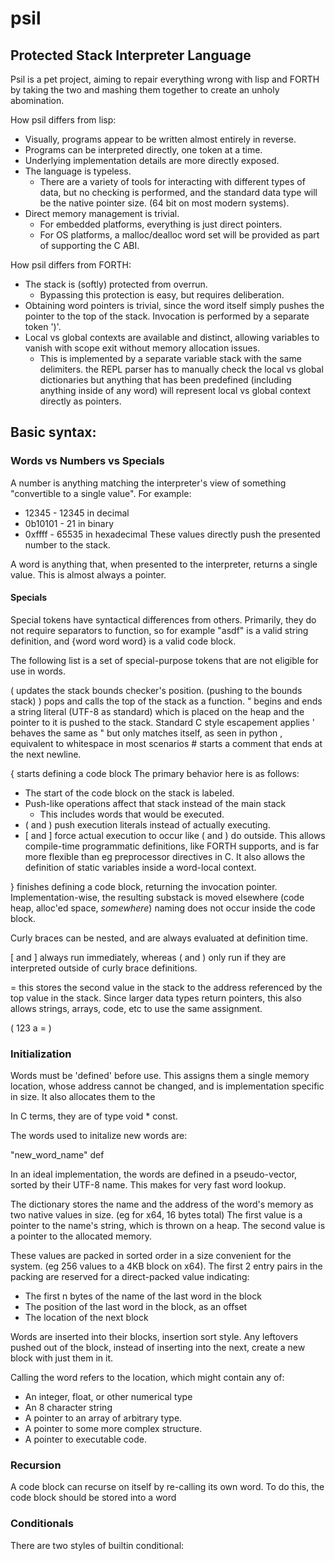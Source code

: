 # psil
## Protected Stack Interpreter Language

Psil is a pet project, aiming to repair everything wrong with lisp and FORTH
by taking the two and mashing them together to create an unholy abomination.


How psil differs from lisp:
* Visually, programs appear to be written almost entirely in reverse.
* Programs can be interpreted directly, one token at a time.
* Underlying implementation details are more directly exposed.
* The language is typeless.
  * There are a variety of tools for interacting with different types of
    data, but no checking is performed, and the standard data type will
    be the native pointer size. (64 bit on most modern systems).
* Direct memory management is trivial.
  * For embedded platforms, everything is just direct pointers.
  * For OS platforms, a malloc/dealloc word set will be provided as part
    of supporting the C ABI.

How psil differs from FORTH:
* The stack is (softly) protected from overrun.
  * Bypassing this protection is easy, but requires deliberation.
* Obtaining word pointers is trivial, since the word itself simply pushes
  the pointer to the top of the stack. Invocation is performed by a 
  separate token ')'.
* Local vs global contexts are available and distinct, allowing variables
  to vanish with scope exit without memory allocation issues.
  * This is implemented by a separate variable stack with the same delimiters.
    the REPL parser has to manually check the local vs global dictionaries
    but anything that has been predefined (including anything inside of any
    word) will represent local vs global context directly as pointers.

## Basic syntax:

### Words vs Numbers vs Specials

A number is anything matching the interpreter's view of something "convertible to
a single value". For example:
* 12345 - 12345 in decimal
* 0b10101 - 21 in binary
* 0xffff - 65535 in hexadecimal
These values directly push the presented number to the stack.

A word is anything that, when presented to the interpreter, returns a single
value. This is almost always a pointer.

#### Specials

Special tokens have syntactical differences from others. Primarily,
they do not require separators to function, so for example "asdf" is a
valid string definition, and {word word word} is a valid code block.

The following list is a set of special-purpose tokens that are not eligible for
use in words.

( updates the stack bounds checker's position. (pushing to the bounds stack)
) pops and calls the top of the stack as a function.
" begins and ends a string literal (UTF-8 as standard) which is placed on
  the heap and the pointer to it is pushed to the stack.
  Standard C style escapement applies
' behaves the same as " but only matches itself, as seen in python
, equivalent to whitespace in most scenarios
\# starts a comment that ends at the next newline.

{ starts defining a code block 
  The primary behavior here is as follows:
  * The start of the code block on the stack is labeled.
  * Push-like operations affect that stack instead of the main stack
    * This includes words that would be executed.
  * ( and ) push execution literals instead of actually executing.
  * [ and ] force actual execution to occur like ( and ) do outside.
    This allows compile-time programmatic definitions, like FORTH supports,
    and is far more flexible than eg preprocessor directives in C.
    It also allows the definition of static variables inside a word-local context.

} finishes defining a code block, returning the invocation pointer.
  Implementation-wise, the resulting substack is moved elsewhere
  (code heap, alloc'ed space, *somewhere*)
  naming does not occur inside the code block.

Curly braces can be nested, and are always evaluated at definition time.
  
[ and ] always run immediately, whereas ( and ) only run if they are
interpreted outside of curly brace definitions.


= this stores the second value in the stack to the address referenced by
  the top value in the stack. Since larger data types return pointers,
  this also allows strings, arrays, code, etc to use the same assignment.
  
  ( 123 a = )

### Initialization

Words must be 'defined' before use. This assigns them a single memory location, 
whose address cannot be changed, and is implementation specific in size.
It also allocates them to the

In C terms, they are of type void * const.

The words used to initalize new words are:

"new_word_name" def

In an ideal implementation, the words are defined in a pseudo-vector,
sorted by their UTF-8 name. This makes for very fast word lookup.

The dictionary stores the name and the address of the word's memory as
two native values in size. (eg for x64, 16 bytes total)
The first value is a pointer to the name's string, which is thrown on a
heap. 
The second value is a pointer to the allocated memory.

These values are packed in sorted order in a size convenient for the system.
(eg 256 values to a 4KB block on x64). The first 2 entry pairs in the packing
are reserved for a direct-packed value indicating:
* The first n bytes of the name of the last word in the block
* The position of the last word in the block, as an offset
* The location of the next block

Words are inserted into their blocks, insertion sort style. Any leftovers
pushed out of the block, instead of inserting into the next, create a new block
with just them in it.

Calling the word refers to the location, which might contain any of:
* An integer, float, or other numerical type
* An 8 character string
* A pointer to an array of arbitrary type.
* A pointer to some more complex structure.
* A pointer to executable code.

### Recursion

A code block can recurse on itself by re-calling its own word. To do this,
the code block should be stored into a word

### Conditionals

There are two styles of builtin conditional: 
